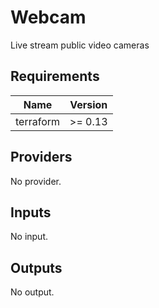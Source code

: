 # Webcam

Live stream public video cameras

<!-- markdownlint-disable -->
<!-- BEGINNING OF PRE-COMMIT-TERRAFORM DOCS HOOK -->
## Requirements

| Name | Version |
|------|---------|
| terraform | >= 0.13 |

## Providers

No provider.

## Inputs

No input.

## Outputs

No output.

<!-- END OF PRE-COMMIT-TERRAFORM DOCS HOOK -->
<!-- markdownlint-restore -->

